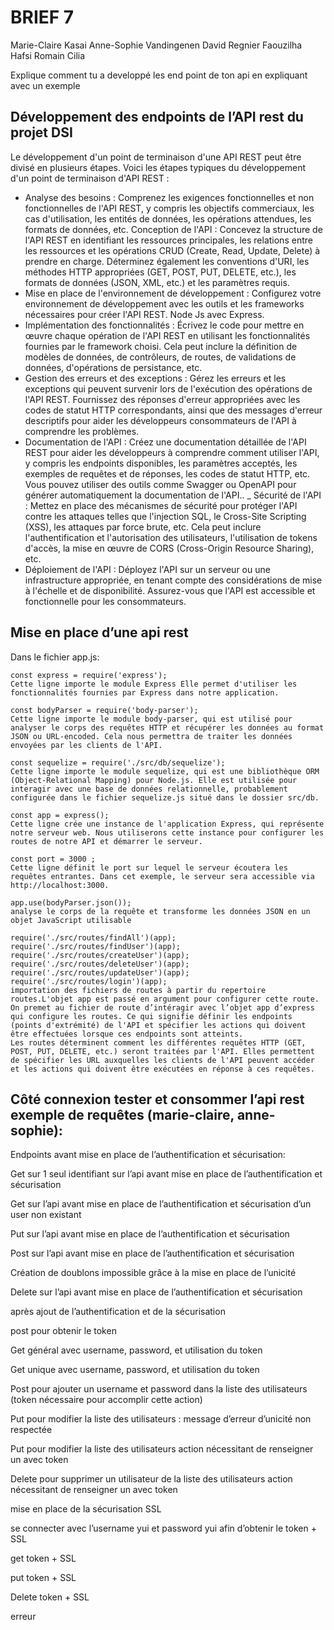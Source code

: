 # BRIEF 7

Marie-Claire Kasai
Anne-Sophie Vandingenen
David Regnier
Faouzilha Hafsi
Romain Cilia


Explique comment tu a developpé les end point de ton api en expliquant avec un exemple

## Développement des endpoints de l’API rest du projet DSI

Le développement d'un point de terminaison d'une API REST peut être divisé en plusieurs étapes. Voici les étapes typiques du développement d'un point de terminaison d'API REST :

- Analyse des besoins : Comprenez les exigences fonctionnelles et non fonctionnelles de l'API REST, y compris les objectifs commerciaux, les cas d'utilisation, les entités de données, les opérations attendues, les formats de données, etc.
Conception de l'API : Concevez la structure de l'API REST en identifiant les ressources principales, les relations entre les ressources et les opérations CRUD (Create, Read, Update, Delete) à prendre en charge. Déterminez également les conventions d'URI, les méthodes HTTP appropriées (GET, POST, PUT, DELETE, etc.), les formats de données (JSON, XML, etc.) et les paramètres requis.
- Mise en place de l'environnement de développement : Configurez votre environnement de développement avec les outils et les frameworks nécessaires pour créer l'API REST. Node Js avec Express.
- Implémentation des fonctionnalités : Écrivez le code pour mettre en œuvre chaque opération de l'API REST en utilisant les fonctionnalités fournies par le framework choisi. Cela peut inclure la définition de modèles de données, de contrôleurs, de routes, de validations de données, d'opérations de persistance, etc.
- Gestion des erreurs et des exceptions : Gérez les erreurs et les exceptions qui peuvent survenir lors de l'exécution des opérations de l'API REST. Fournissez des réponses d'erreur appropriées avec les codes de statut HTTP correspondants, ainsi que des messages d'erreur descriptifs pour aider les développeurs consommateurs de l'API à comprendre les problèmes.
- Documentation de l'API : Créez une documentation détaillée de l'API REST pour aider les développeurs à comprendre comment utiliser l'API, y compris les endpoints disponibles, les paramètres acceptés, les exemples de requêtes et de réponses, les codes de statut HTTP, etc. Vous pouvez utiliser des outils comme Swagger ou OpenAPI pour générer automatiquement la documentation de l'API..
_ Sécurité de l'API : Mettez en place des mécanismes de sécurité pour protéger l'API contre les attaques telles que l'injection SQL, le Cross-Site Scripting (XSS), les attaques par force brute, etc. Cela peut inclure l'authentification et l'autorisation des utilisateurs, l'utilisation de tokens d'accès, la mise en œuvre de CORS (Cross-Origin Resource Sharing), etc.
- Déploiement de l'API : Déployez l'API sur un serveur ou une infrastructure appropriée, en tenant compte des considérations de mise à l'échelle et de disponibilité. Assurez-vous que l'API est accessible et fonctionnelle pour les consommateurs.



## Mise en place d’une api rest

Dans le fichier app.js:

    const express = require('express');
    Cette ligne importe le module Express Elle permet d'utiliser les fonctionnalités fournies par Express dans notre application.

    const bodyParser = require('body-parser');
    Cette ligne importe le module body-parser, qui est utilisé pour analyser le corps des requêtes HTTP et récupérer les données au format JSON ou URL-encoded. Cela nous permettra de traiter les données envoyées par les clients de l'API.
    
    const sequelize = require('./src/db/sequelize');
    Cette ligne importe le module sequelize, qui est une bibliothèque ORM (Object-Relational Mapping) pour Node.js. Elle est utilisée pour interagir avec une base de données relationnelle, probablement configurée dans le fichier sequelize.js situé dans le dossier src/db.
    
    const app = express();
    Cette ligne crée une instance de l'application Express, qui représente notre serveur web. Nous utiliserons cette instance pour configurer les routes de notre API et démarrer le serveur.
    
    const port = 3000 ;
    Cette ligne définit le port sur lequel le serveur écoutera les requêtes entrantes. Dans cet exemple, le serveur sera accessible via http://localhost:3000.
    
    app.use(bodyParser.json());
    analyse le corps de la requête et transforme les données JSON en un objet JavaScript utilisable
    
    require('./src/routes/findAll')(app);
    require('./src/routes/findUser')(app);
    require('./src/routes/createUser')(app);
    require('./src/routes/deleteUser')(app);
    require('./src/routes/updateUser')(app);
    require('./src/routes/login')(app);
    importation des fichiers de routes à partir du repertoire routes.L'objet app est passé en argument pour configurer cette route. On premet au fichier de route d’intéragir avec l’objet app d’express qui configure les routes. Ce qui signifie définir les endpoints (points d'extrémité) de l'API et spécifier les actions qui doivent être effectuées lorsque ces endpoints sont atteints.
    Les routes déterminent comment les différentes requêtes HTTP (GET, POST, PUT, DELETE, etc.) seront traitées par l'API. Elles permettent de spécifier les URL auxquelles les clients de l'API peuvent accéder et les actions qui doivent être exécutées en réponse à ces requêtes.






## Côté connexion tester et consommer l’api rest exemple de requêtes (marie-claire, anne-sophie):

Endpoints avant mise en place de l’authentification et sécurisation:

Get sur 1 seul identifiant sur l’api avant mise en place de l’authentification et sécurisation


Get sur l’api avant mise en place de l’authentification et sécurisation d’un user non existant


Put sur l’api avant mise en place de l’authentification et sécurisation








Post sur l’api avant mise en place de l’authentification et sécurisation


Création de doublons impossible grâce à la mise en place de l’unicité

Delete sur l’api avant mise en place de l’authentification et sécurisation














après ajout de l’authentification et de la sécurisation

post pour obtenir le token













Get général avec username, password, et utilisation du token


Get unique avec username, password, et utilisation du token






















Post  pour ajouter un username et password dans la liste des utilisateurs (token nécessaire pour accomplir cette action)



Put pour modifier la liste des utilisateurs : message d’erreur d’unicité non respectée








Put pour modifier la liste des utilisateurs action nécessitant de renseigner un avec token


Delete pour supprimer un utilisateur de la liste des utilisateurs action nécessitant de renseigner un avec token















mise en place de la sécurisation SSL
















se connecter avec l’username yui et password yui afin d’obtenir le token + SSL


get token + SSL



put token +  SSL



Delete token + SSL

















erreur 

